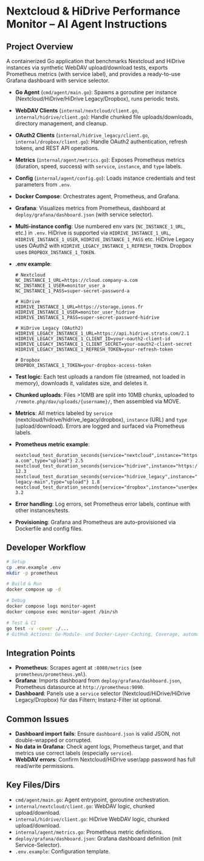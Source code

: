 

# Nextcloud & HiDrive Performance Monitor – AI Agent Instructions

## Project Overview
A containerized Go application that benchmarks Nextcloud and HiDrive instances via synthetic WebDAV upload/download tests, exports Prometheus metrics (with service label), and provides a ready-to-use Grafana dashboard with service selector.

- **Go Agent** (`cmd/agent/main.go`): Spawns a goroutine per instance (Nextcloud/HiDrive/HiDrive Legacy/Dropbox), runs periodic tests.
- **WebDAV Clients** (`internal/nextcloud/client.go`, `internal/hidrive/client.go`): Handle chunked file uploads/downloads, directory management, and cleanup.
- **OAuth2 Clients** (`internal/hidrive_legacy/client.go`, `internal/dropbox/client.go`): Handle OAuth2 authentication, refresh tokens, and REST API operations.
- **Metrics** (`internal/agent/metrics.go`): Exposes Prometheus metrics (duration, speed, success) with `service`, `instance`, and `type` labels.
- **Config** (`internal/agent/config.go`): Loads instance credentials and test parameters from `.env`.
- **Docker Compose**: Orchestrates agent, Prometheus, and Grafana.
- **Grafana**: Visualizes metrics from Prometheus, dashboard at `deploy/grafana/dashboard.json` (with service selector).

- **Multi-instance config**: Use numbered env vars (`NC_INSTANCE_1_URL`, etc.) in `.env`. HiDrive is supported via `HIDRIVE_INSTANCE_1_URL`, `HIDRIVE_INSTANCE_1_USER`, `HIDRIVE_INSTANCE_1_PASS` etc. HiDrive Legacy uses OAuth2 with `HIDRIVE_LEGACY_INSTANCE_1_REFRESH_TOKEN`. Dropbox uses `DROPBOX_INSTANCE_1_TOKEN`.
- **.env example**:
	```env
	# Nextcloud
	NC_INSTANCE_1_URL=https://cloud.company-a.com
	NC_INSTANCE_1_USER=monitor_user_a
	NC_INSTANCE_1_PASS=super-secret-password-a

	# HiDrive
	HIDRIVE_INSTANCE_1_URL=https://storage.ionos.fr
	HIDRIVE_INSTANCE_1_USER=monitor_user_hidrive
	HIDRIVE_INSTANCE_1_PASS=super-secret-password-hidrive

	# HiDrive Legacy (OAuth2)
	HIDRIVE_LEGACY_INSTANCE_1_URL=https://api.hidrive.strato.com/2.1
	HIDRIVE_LEGACY_INSTANCE_1_CLIENT_ID=your-oauth2-client-id
	HIDRIVE_LEGACY_INSTANCE_1_CLIENT_SECRET=your-oauth2-client-secret
	HIDRIVE_LEGACY_INSTANCE_1_REFRESH_TOKEN=your-refresh-token

	# Dropbox
	DROPBOX_INSTANCE_1_TOKEN=your-dropbox-access-token
	```
- **Test logic**: Each test uploads a random file (streamed, not loaded in memory), downloads it, validates size, and deletes it.
- **Chunked uploads**: Files >10MB are split into 10MB chunks, uploaded to `/remote.php/dav/uploads/{username}/`, then assembled via MOVE.
- **Metrics**: All metrics labeled by `service` (nextcloud/hidrive/hidrive_legacy/dropbox), `instance` (URL) and `type` (upload/download). Errors are logged and surfaced via Prometheus labels.
- **Prometheus metric example**:
	```
	nextcloud_test_duration_seconds{service="nextcloud",instance="https://cloud.company-a.com",type="upload"} 2.5
	nextcloud_test_duration_seconds{service="hidrive",instance="https://storage.ionos.fr",type="upload"} 12.3
	nextcloud_test_duration_seconds{service="hidrive_legacy",instance="hidrive-legacy-main",type="upload"} 1.8
	nextcloud_test_duration_seconds{service="dropbox",instance="user@example.com",type="upload"} 3.2
	```
- **Error handling**: Log errors, set Prometheus error labels, continue with other instances/tests.
- **Provisioning**: Grafana and Prometheus are auto-provisioned via Dockerfile and config files.

## Developer Workflow
```bash
# Setup
cp .env.example .env
mkdir -p prometheus

# Build & Run
docker compose up -d

# Debug
docker compose logs monitor-agent
docker compose exec monitor-agent /bin/sh

# Test & CI
go test -v -cover ./...
# GitHub Actions: Go-Module- und Docker-Layer-Caching, Coverage, automatischer Build/Push bei Tags
```

## Integration Points
- **Prometheus**: Scrapes agent at `:8080/metrics` (see `prometheus/prometheus.yml`).
- **Grafana**: Imports dashboard from `deploy/grafana/dashboard.json`, Prometheus datasource at `http://prometheus:9090`.
- **Dashboard**: Panels use a `service` selector (Nextcloud/HiDrive/HiDrive Legacy/Dropbox) für das Filtern; Instanz-Filter ist optional.

## Common Issues
- **Dashboard import fails**: Ensure `dashboard.json` is valid JSON, not double-wrapped or corrupted.
- **No data in Grafana**: Check agent logs, Prometheus target, and that metrics use correct labels (especially `service`).
- **WebDAV errors**: Confirm Nextcloud/HiDrive user/app password has full read/write permissions.

## Key Files/Dirs
- `cmd/agent/main.go`: Agent entrypoint, goroutine orchestration.
- `internal/nextcloud/client.go`: WebDAV logic, chunked upload/download.
- `internal/hidrive/client.go`: HiDrive WebDAV logic, chunked upload/download.
- `internal/agent/metrics.go`: Prometheus metric definitions.
- `deploy/grafana/dashboard.json`: Grafana dashboard definition (mit Service-Selector).
- `.env.example`: Configuration template.
